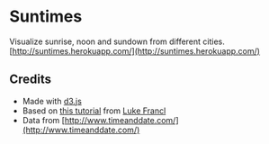 # Suntimes

Visualize sunrise, noon and sundown from different cities.
[http://suntimes.herokuapp.com/](http://suntimes.herokuapp.com/)

## Credits

- Made with [d3.js](http://d3js.org/)
- Based on [this tutorial](http://www.recursion.org/d3-for-mere-mortals/) from [Luke Francl](http://www.recursion.org/)
- Data from [http://www.timeanddate.com/](http://www.timeanddate.com/)
